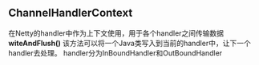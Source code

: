 ## ChannelHandlerContext
在Netty的handler中作为上下文使用，用于各个handler之间传输数据
**witeAndFlush()**
该方法可以将一个Java类写入到当前的handler中，让下一个handler去处理。
handler分为InBoundHandler和OutBoundHandler